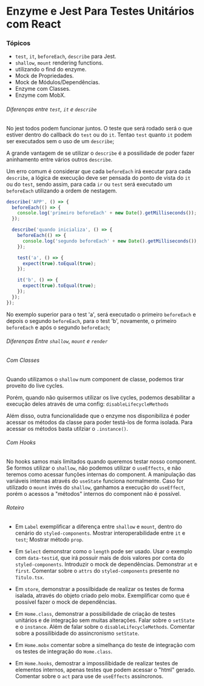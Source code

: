 # Enzyme e Jest Para Testes Unitários com React

### Tópicos

- `test`, `it`, `beforeEach`, `describe` para Jest.
- `shallow`, `mount` rendering functions.
- utilizando o find do enzyme.
- Mock de Propriedades.
- Mock de Módulos/Dependências.
- Enzyme com Classes.
- Enzyme com MobX.

###### Diferenças entre `test`, `it` e `describe`

No jest todos podem funcionar juntos. O teste que será rodado será o que estiver dentro do callback do `test` ou do `it`. Tentao `test` quanto `it` podem ser executados sem o uso de um `describe`; 

A grande vantagem de se utilizar o `describe` é a possilidade de poder fazer aninhamento entre vários outros `describe`.

Um erro comum é considerar que cada `beforeEach` irá executar para cada `describe`, a lógica de execução deve ser pensada do ponto de vista do `it` ou do `test`, sendo assim, para cada `ir` ou `test` será executado um `beforeEach` utilizando a ordem de nestagem. 

```typescript jsx
describe('APP', () => {
  beforeEach(() => {
    console.log('primeiro beforeEach' + new Date().getMilliseconds());
  });

  describe('quando inicializa', () => {
    beforeEach(() => {
      console.log('segundo beforeEach' + new Date().getMilliseconds());
    });

    test('a', () => {
      expect(true).toEqual(true);
    });

    it('b', () => {
      expect(true).toEqual(true);
    });
  });
});
```

No exemplo superior para o test 'a', será executado o primeiro `beforeEach` e depois o segundo `beforeEach`, para o test 'b', novamente, o primeiro `beforeEach` e após o segundo `beforeEach`;

###### Diferenças Entre `shallow`, `mount` e `render`

###### Com Classes

Quando utilizamos o `shallow` num component de classe, podemos tirar proveito do live cycles. 

Porém, quando não quisermos utilizar os live cycles, podemos desabilitar a execução deles através de uma config: `disableLifecycleMethods`

Além disso, outra funcionalidade que o enzyme nos disponibiliza é poder acessar os métodos da classe para poder testá-los de forma isolada. Para acessar os métodos basta utilziar o `.instance()`.

###### Com Hooks

No hooks samos mais limitados quando queremos testar nosso component. Se formos utilizar o `shallow`, não podemos utilizar o `useEffects`, e não teremos como acessar funções internas do component. A manipulação das variáveis internas através do `useState` funciona normalmente. Caso for utilizado o `mount` invés do `shallow`, ganhamos a execução do `useEffect`, porém o acessos a "métodos" internos do component não é possível.

###### Roteiro

- Em `Label` exemplificar a diferença entre `shallow` e `mount`, dentro do cenário do `styled-components`. Mostrar interoperabilidade entre `it` e `test`; Mostrar método `prop`. 

- Em `Select` demonstrar como o `length` pode ser usado. Usar o exemplo com `data-testid`, que irá possuir mais de dois valores por conta do `styled-components`. Introduzir o mock de dependências. Demonstrar `at` e `first`. Comentar sobre o `attrs` do `styled-components` presente no `Titulo.tsx`.

- Em `store`, demonstrar a possilbidade de realizar os testes de forma isalada, através do objeto criado pelo mobx. Exemplificar como que é possível fazer o mock de dependências. 

- Em `Home.class`, demonstrar a possibilidade de criação de testes unitários e de integração sem muitas alterações. Falar sobre o `setState` e o `instance`. Além de falar sobre o `disableLifecycleMethods`. Comentar sobre a possilibidade do assincronismo `setState`.

- Em `Home.mobx` comentar sobre a simelhança do teste de integração com os testes de integração do `Home.class`. 

- Em `Home.hooks`, demostrar a impossilibidade de realizar testes de elementos internos, apenas testes que podem acessar o "html" gerado. Comentar sobre o `act` para use de `useEffects` assíncronos.
